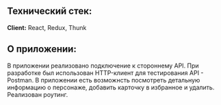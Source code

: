 <div>
<h2> Технический стек: </h2>

**Client:** React, Redux, Thunk
 
<h2> О приложении: </h2>
  В приложении реализовано подключение к стороннему API. 
  При разработке был использован HTTP-клиент для тестирования API - Postman. 
  В приложении есть возможнсть посмотреть детальную информацию о персонаже, добавить карточку в избранное и удалить. 
  Реализован роутинг.
</div>
